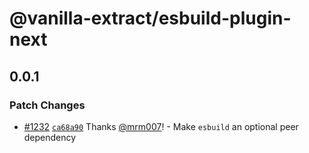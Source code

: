 # @vanilla-extract/esbuild-plugin-next

## 0.0.1

### Patch Changes

- [#1232](https://github.com/vanilla-extract-css/vanilla-extract/pull/1232) [`ca68a90`](https://github.com/vanilla-extract-css/vanilla-extract/commit/ca68a9091111cf137071fb43a658952d9aaba71d) Thanks [@mrm007](https://github.com/mrm007)! - Make `esbuild` an optional peer dependency
